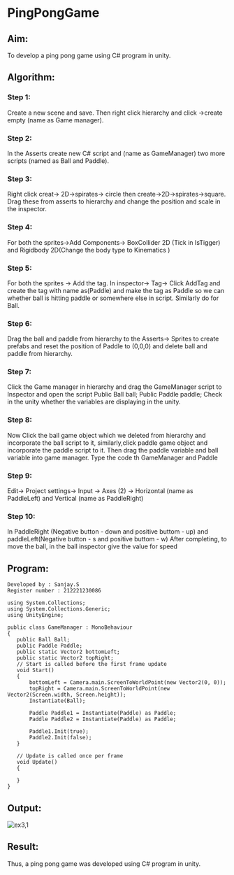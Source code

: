 # PingPongGame

## Aim:
To develop a ping pong game using C# program in unity.

## Algorithm:
### Step 1:
Create a new scene and save. Then right click hierarchy and click ->create empty (name as Game manager).
### Step 2:
In the Asserts create new C# script and (name as GameManager) two more scripts (named as Ball and Paddle).
### Step 3:
Right click creat-> 2D->spirates-> circle then create->2D->spirates->square. Drag these from asserts to hierarchy and change the position and scale in the inspector.
### Step 4:
For both the sprites->Add Components-> BoxCollider 2D (Tick in IsTigger) and Rigidbody 2D(Change the body type to Kinematics )
### Step 5:
For both the sprites -> Add the tag. In inspector-> Tag-> Click AddTag and create the tag with name as(Paddle) and make the tag as Paddle so we can whether ball is hitting paddle or somewhere else in script. Similarly do for Ball.
### Step 6:
Drag the ball and paddle from hierarchy to the Asserts-> Sprites to create prefabs and reset the position of Paddle to (0,0,0) and delete ball and paddle from hierarchy.
### Step 7:
Click the Game manager in hierarchy and drag the GameManager script to Inspector and open the script
Public Ball ball;
Public Paddle paddle;
Check in the unity whether the variables are displaying in the unity.
### Step 8:
Now Click the ball game object which we deleted from hierarchy and incorporate the ball script to it, similarly,click paddle game object and incorporate the paddle script to it. Then drag the paddle variable and ball variable into game manager.
Type the code th GameManager and Paddle
### Step 9:
Edit-> Project settings-> Input -> Axes (2) -> Horizontal (name as PaddleLeft) and Vertical (name as PaddleRight)
### Step 10:
In PaddleRight (Negative button - down and positive buttom - up) and paddleLeft(Negative button - s and positive buttom - w)
 After completing, to move the ball, in the ball inspector give the value for speed
 
 ## Program:
 ```
Developed by : Sanjay.S
Register number : 212221230086
```

```
using System.Collections;
using System.Collections.Generic;
using UnityEngine;

public class GameManager : MonoBehaviour
{
   public Ball Ball;
   public Paddle Paddle;
   public static Vector2 bottomLeft;
   public static Vector2 topRight;
   // Start is called before the first frame update
   void Start()
   {
       bottomLeft = Camera.main.ScreenToWorldPoint(new Vector2(0, 0));
       topRight = Camera.main.ScreenToWorldPoint(new Vector2(Screen.width, Screen.height));
       Instantiate(Ball);

       Paddle Paddle1 = Instantiate(Paddle) as Paddle;
       Paddle Paddle2 = Instantiate(Paddle) as Paddle;

       Paddle1.Init(true);
       Paddle2.Init(false);
   }

   // Update is called once per frame
   void Update()
   {

   }
}
```
 ## Output:
 ![ex3,1](https://github.com/Sanjay-shankar-ai/PingPongGame/assets/94231938/21875524-7f04-4db5-9381-653c1fd6cd5d)

 
 ## Result:
Thus, a ping pong game was developed using C# program in unity.

